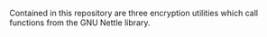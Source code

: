 Contained in this repository are three encryption utilities which call functions from the GNU Nettle library.

